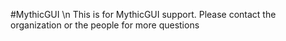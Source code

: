 #MythicGUI \n This is for MythicGUI support. Please contact the organization or the people for more questions
